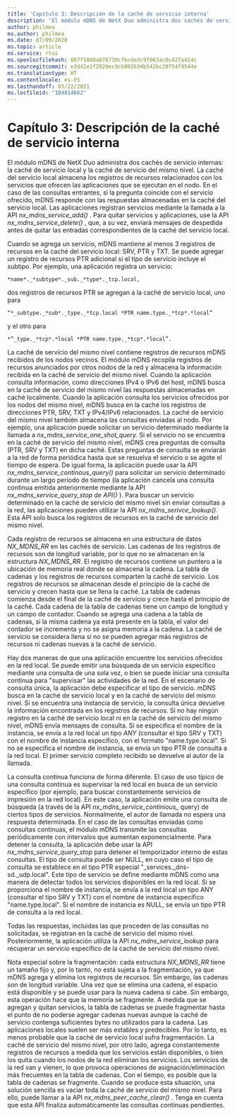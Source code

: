 ```yaml
---
title: 'Capítulo 3: Descripción de la caché de servicio interna'
description: 'El módulo mDNS de NetX Duo administra dos cachés de servicio internas: la caché de servicio local y la caché de servicio del mismo nivel.'
author: philmea
ms.author: philmea
ms.date: 07/09/2020
ms.topic: article
ms.service: rtos
ms.openlocfilehash: 007f1080a076730cfbcdedc9f063ac0c427a414c
ms.sourcegitcommit: e3d42e1f2920ec9cb002634b542bc20754f9544e
ms.translationtype: HT
ms.contentlocale: es-ES
ms.lasthandoff: 03/22/2021
ms.locfileid: "104814662"
---
```

# <a name="chapter-3---description-of-internal-service-cache"></a>Capítulo 3: Descripción de la caché de servicio interna

El módulo mDNS de NetX Duo administra dos cachés de servicio internas: la caché de servicio local y la caché de servicio del mismo nivel. La caché del servicio local almacena los registros de recursos relacionados con los servicios que ofrecen las aplicaciones que se ejecutan en el nodo. En el caso de las consultas entrantes, si la pregunta coincide con el servicio ofrecido, mDNS responde con las respuestas almacenadas en la caché del servicio local. Las aplicaciones registran servicios mediante la llamada a la API *nx_mdns_service_add()* . Para quitar servicios y aplicaciones, use la API *nx_mdns_service_delete()* , que, a su vez, enviará mensajes de despedida antes de quitar las entradas correspondientes de la caché del servicio local.

Cuando se agrega un servicio, mDNS mantiene al menos 3 registros de recursos en la caché del servicio local: SRV, PTR y TXT. Se puede agregar un registro de recursos PTR adicional si el tipo de servicio incluye el subtipo. Por ejemplo, una aplicación registra un servicio:

```
*name*._*subtype*._sub._*type*._tcp.local,
```

dos registros de recursos PTR se agregan a la caché de servicio local, uno para

```
“*_subtype._*sub*._type._*tcp.local *PTR name.type._*tcp*.*local”
```

y el otro para

```
*“_type._*tcp*.*local *PTR name.type._*tcp*.*local”.
```

La caché de servicio del mismo nivel contiene registros de recursos mDNS recibidos de los nodos vecinos. El módulo mDNS recopila registros de recursos anunciados por otros nodos de la red y almacena la información recibida en la caché de servicio del mismo nivel. Cuando la aplicación consulta información, como direcciones IPv4 o IPv6 del host, mDNS busca en la caché de servicio del mismo nivel las respuestas almacenadas en caché localmente. Cuando la aplicación consulta los servicios ofrecidos por los nodos del mismo nivel, mDNS busca en la caché los registros de direcciones PTR, SRV, TXT y IPv4/IPv6 relacionados. La caché de servicio del mismo nivel también almacena las consultas enviadas al nodo. Por ejemplo, una aplicación puede solicitar un servicio determinado mediante la llamada a *nx_mdns_service_one_shot_query.* Si el servicio no se encuentra en la caché de servicio del mismo nivel, mDNS crea preguntas de consulta (PTR, SRV y TXT) en dicha caché. Estas preguntas de consulta se enviarán a la red de forma periódica hasta que se resuelva el servicio o se agote el tiempo de espera. De igual forma, la aplicación puede usar la API *nx_mdns_service_continous_query()* para solicitar un servicio determinado durante un largo período de tiempo (la aplicación cancela una consulta continua emitida anteriormente mediante la API *nx_mdns_service_query_stop de API()* ). Para buscar un servicio determinado en la caché de servicio del mismo nivel sin enviar consultas a la red, las aplicaciones pueden utilizar la API *nx_mdns_serivce_lookup().* Esta API solo busca los registros de recursos en la caché de servicio del mismo nivel.

Cada registro de recursos se almacena en una estructura de datos *NX_MDNS_RR* en las cachés de servicio. Las cadenas de los registros de recursos son de longitud variable, por lo que no se almacenan en la estructura *NX_MDNS_RR*. El registro de recursos contiene un puntero a la ubicación de memoria real donde se almacena la cadena. La tabla de cadenas y los registros de recursos comparten la caché de servicio. Los registros de recursos se almacenan desde el principio de la caché de servicio y crecen hasta que se llena la caché. La tabla de cadenas comienza desde el final de la caché de servicio y crece hasta el principio de la caché. Cada cadena de la tabla de cadenas tiene un campo de longitud y un campo de contador. Cuando se agrega una cadena a la tabla de cadenas, si la misma cadena ya está presente en la tabla, el valor del contador se incrementa y no se asigna memoria a la cadena. La caché de servicio se considera llena si no se pueden agregar más registros de recursos ni cadenas nuevas a la caché de servicio.

Hay dos maneras de que una aplicación encuentre los servicios ofrecidos en la red local. Se puede emitir una búsqueda de un servicio específico mediante una consulta de una sola vez, o bien se puede iniciar una consulta continua para "supervisar" las actividades de la red. En el escenario de consulta única, la aplicación debe especificar el tipo de servicio. mDNS busca en la caché de servicio local y en la caché de servicio del mismo nivel. Si se encuentra una instancia de servicio, la consulta única devuelve la información encontrada en los registros de recursos. Si no hay ningún registro en la caché de servicio local ni en la caché de servicio del mismo nivel, mDNS envía mensajes de consulta. Si se especifica el nombre de la instancia, se envía a la red local un tipo *ANY* (consultar el tipo SRV y TXT) con el nombre de instancia específico, con el formato "name.type.local". Si no se especifica el nombre de instancia, se envía un tipo PTR de consulta a la red local. El primer servicio completo recibido se devuelve al autor de la llamada.

La consulta continua funciona de forma diferente. El caso de uso típico de una consulta continua es supervisar la red local en busca de un servicio específico (por ejemplo, para buscar constantemente servicios de impresión en la red local). En este caso, la aplicación emite una consulta de búsqueda (a través de la API *nx_mdns_service_continious_* query) de ciertos tipos de servicios. Normalmente, el autor de llamada no espera una respuesta determinada. En el caso de las consultas enviadas como consultas continuas, el módulo mDNS transmite las consultas periódicamente con intervalos que aumentan exponencialmente. Para detener la consulta, la aplicación debe usar la API *nx_mdns_service_query_stop* para detener el temporizador interno de estas consultas. El tipo de consulta puede ser NULL, en cuyo caso el tipo de consulta se establece en el tipo PTR especial "_services._dns-sd._udp.local". Este tipo de servicio se define mediante mDNS como una manera de detectar todos los servicios disponibles en la red local. Si se proporciona el nombre de instancia, se envía a la red local un tipo ANY (consultar el tipo SRV y TXT) con el nombre de instancia específico "name.type.local". Si el nombre de instancia es NULL, se envía un tipo PTR de consulta a la red local.

Todas las respuestas, incluidas las que proceden de las consultas no solicitadas, se registran en la caché de servicio del mismo nivel. Posteriormente, la aplicación utiliza la API *nx_mdns_service_lookup* para recuperar un servicio específico de la caché de servicio del mismo nivel.

Nota especial sobre la fragmentación: cada estructura *NX_MDNS_RR* tiene un tamaño fijo y, por lo tanto, no está sujeta a la fragmentación, ya que mDNS agrega y elimina los registros de recursos. Sin embargo, las cadenas son de longitud variable. Una vez que se elimina una cadena, el espacio está disponible y se puede usar para la nueva cadena si cabe. Sin embargo, esta operación hace que la memoria se fragmente. A medida que se agregan y quitan servicios, la tabla de cadenas se puede fragmentar hasta el punto de no poderse agregar cadenas nuevas aunque la caché de servicio contenga suficientes bytes no utilizados para la cadena. Las aplicaciones locales suelen ser más estables y predecibles. Por lo tanto, es menos probable que la caché de servicio local sufra fragmentación. La caché de servicio del mismo nivel, por otro lado, agrega constantemente registros de recursos a medida que los servicios están disponibles, o bien los quita cuando los nodos de la red eliminan los servicios. Los servicios de la red van y vienen, lo que provoca operaciones de asignación/eliminación más frecuentes en la tabla de cadenas. Con el tiempo, es posible que la tabla de cadenas se fragmente. Cuando se produce esta situación, una solución sencilla es vaciar toda la caché de servicio del mismo nivel. Para ello, puede llamar a la API *nx_mdns_peer_cache_clear()* . Tenga en cuenta que esta API finaliza automáticamente las consultas continuas pendientes.
